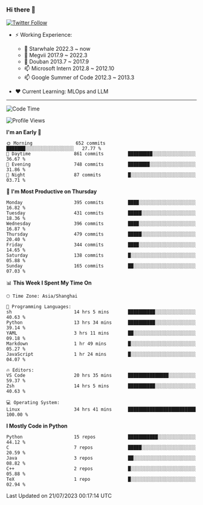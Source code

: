 ### Hi there 👋

[![Twitter Follow](https://img.shields.io/twitter/follow/tianweidut?style=social)](https://twitter.com/tianweidut)

- ⚡ Working Experience:
  - 🔭 Starwhale 2022.3 ~ now
  - 🌱 Megvii 2017.9 ~ 2022.3
  - 🌱 Douban 2013.7 ~ 2017.9
  - 📫 Microsoft Intern 2012.8 ~ 2012.10
  - 📫 Google Summer of Code 2012.3 ~ 2013.3

- ❤️ Current Learning: MLOps and LLM

---
<!--START_SECTION:waka-->
![Code Time](http://img.shields.io/badge/Code%20Time-4%2C288%20hrs%206%20mins-blue)

![Profile Views](http://img.shields.io/badge/Profile%20Views-6-blue)

**I'm an Early 🐤** 

```text
🌞 Morning                652 commits         ███████░░░░░░░░░░░░░░░░░░   27.77 % 
🌆 Daytime                861 commits         █████████░░░░░░░░░░░░░░░░   36.67 % 
🌃 Evening                748 commits         ████████░░░░░░░░░░░░░░░░░   31.86 % 
🌙 Night                  87 commits          █░░░░░░░░░░░░░░░░░░░░░░░░   03.71 % 
```
📅 **I'm Most Productive on Thursday** 

```text
Monday                   395 commits         ████░░░░░░░░░░░░░░░░░░░░░   16.82 % 
Tuesday                  431 commits         █████░░░░░░░░░░░░░░░░░░░░   18.36 % 
Wednesday                396 commits         ████░░░░░░░░░░░░░░░░░░░░░   16.87 % 
Thursday                 479 commits         █████░░░░░░░░░░░░░░░░░░░░   20.40 % 
Friday                   344 commits         ████░░░░░░░░░░░░░░░░░░░░░   14.65 % 
Saturday                 138 commits         █░░░░░░░░░░░░░░░░░░░░░░░░   05.88 % 
Sunday                   165 commits         ██░░░░░░░░░░░░░░░░░░░░░░░   07.03 % 
```


📊 **This Week I Spent My Time On** 

```text
🕑︎ Time Zone: Asia/Shanghai

💬 Programming Languages: 
sh                       14 hrs 5 mins       ██████████░░░░░░░░░░░░░░░   40.63 % 
Python                   13 hrs 34 mins      ██████████░░░░░░░░░░░░░░░   39.14 % 
YAML                     3 hrs 11 mins       ██░░░░░░░░░░░░░░░░░░░░░░░   09.18 % 
Markdown                 1 hr 49 mins        █░░░░░░░░░░░░░░░░░░░░░░░░   05.27 % 
JavaScript               1 hr 24 mins        █░░░░░░░░░░░░░░░░░░░░░░░░   04.07 % 

🔥 Editors: 
VS Code                  20 hrs 35 mins      ███████████████░░░░░░░░░░   59.37 % 
Zsh                      14 hrs 5 mins       ██████████░░░░░░░░░░░░░░░   40.63 % 

💻 Operating System: 
Linux                    34 hrs 41 mins      █████████████████████████   100.00 % 
```

**I Mostly Code in Python** 

```text
Python                   15 repos            ███████████░░░░░░░░░░░░░░   44.12 % 
C                        7 repos             █████░░░░░░░░░░░░░░░░░░░░   20.59 % 
Java                     3 repos             ██░░░░░░░░░░░░░░░░░░░░░░░   08.82 % 
C++                      2 repos             █░░░░░░░░░░░░░░░░░░░░░░░░   05.88 % 
TeX                      1 repo              █░░░░░░░░░░░░░░░░░░░░░░░░   02.94 % 
```




 Last Updated on 21/07/2023 00:17:14 UTC
<!--END_SECTION:waka-->
